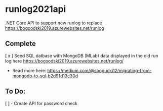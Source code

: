 # runlog2021api
.NET Core API to support new runlog to replace https://bogoodski2019.azurewebsites.net/runlog

## Complete 

[ x ] Seed SQL datbase with MongoDB (MLab) data displayed in the old run log here https://bogoodski2019.azurewebsites.net/runlog/ 

- Read more here: https://medium.com/@sbogucki12/migrating-from-mongodb-to-sql-b2d91d13c30d

## To Do: 

[ ] - Create API for password check


